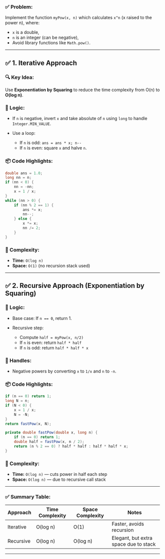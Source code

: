 ### ✅ Problem:

Implement the function `myPow(x, n)` which calculates `x^n` (x raised to the power n), where:

* `x` is a double,
* `n` is an integer (can be negative),
* Avoid library functions like `Math.pow()`.

---

## ✅ **1. Iterative Approach**

### 🔍 Key Idea:

Use **Exponentiation by Squaring** to reduce the time complexity from O(n) to **O(log n)**.

### 🧠 Logic:

* If `n` is negative, invert `x` and take absolute of `n` using `long` to handle `Integer.MIN_VALUE`.
* Use a loop:

  * If `n` is odd: `ans = ans * x; n--`
  * If `n` is even: square `x` and halve `n`.

### 📦 Code Highlights:

```java
double ans = 1.0;
long nn = n;
if (nn < 0) {
    nn = -nn;
    x = 1 / x;
}
while (nn > 0) {
    if (nn % 2 == 1) {
        ans *= x;
        nn--;
    } else {
        x *= x;
        nn /= 2;
    }
}
```

### 🧮 Complexity:

* **Time:** `O(log n)`
* **Space:** `O(1)` (no recursion stack used)

---

## ✅ **2. Recursive Approach (Exponentiation by Squaring)**

### 🧠 Logic:

* Base case: If `n == 0`, return 1.
* Recursive step:

  * Compute `half = myPow(x, n/2)`
  * If `n` is even: return `half * half`
  * If `n` is odd: return `half * half * x`

### 🔁 Handles:

* Negative powers by converting `x` to `1/x` and `n` to `-n`.

### 📦 Code Highlights:

```java
if (n == 0) return 1;
long N = n;
if (N < 0) {
    x = 1 / x;
    N = -N;
}
return fastPow(x, N);

private double fastPow(double x, long n) {
    if (n == 0) return 1;
    double half = fastPow(x, n / 2);
    return (n % 2 == 0) ? half * half : half * half * x;
}
```

### 🧮 Complexity:

* **Time:** `O(log n)` — cuts power in half each step
* **Space:** `O(log n)` — due to recursive call stack

---

### ✅ Summary Table:

| Approach  | Time Complexity | Space Complexity | Notes                                 |
| --------- | --------------- | ---------------- | ------------------------------------- |
| Iterative | O(log n)        | O(1)             | Faster, avoids recursion              |
| Recursive | O(log n)        | O(log n)         | Elegant, but extra space due to stack |

---
